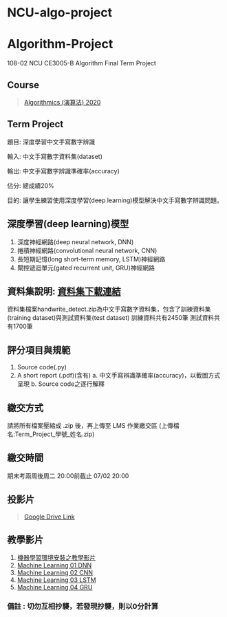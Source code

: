 # NCU-algo-project
# Algorithm-Project
108-02 NCU CE3005-B Algorithm Final Term Project

## Course

> [Algorithmics (演算法) 2020](https://staff.csie.ncu.edu.tw/jrjiang/alg2020)

## Term Project

題目: 深度學習中文手寫數字辨識

輸入: 中文手寫數字資料集(dataset)

輸出: 中文手寫數字辨識準確率(accuracy)

佔分: 總成績20%

目的: 讓學生練習使用深度學習(deep learning)模型解決中文手寫數字辨識問題。

## 深度學習(deep learning)模型

1. 深度神經網路(deep neural network, DNN)
2. 捲積神經網路(convolutional neural network, CNN)
3. 長短期記憶(long short-term memory, LSTM)神經網路
4. 閘控遞迴單元(gated recurrent unit, GRU)神經網路

## 資料集說明: [資料集下載連結](https://drive.google.com/open?id=1LTsjn8MWY2LYv1ovrvN6pTEkkigvr46a)

資料集檔案handwrite_detect.zip為中文手寫數字資料集，包含了訓練資料集(training dataset)與測試資料集(test dataset)
訓練資料共有2450筆
測試資料共有1700筆

## 評分項目與規範

1. Source code(.py)
2. A short report (.pdf)(含有)
  a. 中文手寫辨識準確率(accuracy)，以截圖方式呈現
  b. Source code之逐行解釋

## 繳交方式

請將所有檔案壓縮成 .zip 後，再上傳至 LMS 作業繳交區
(上傳檔名:Term_Project_學號_姓名.zip)

## 繳交時間

期末考兩周後周二 20:00前截止 07/02 20:00

## 投影片

> [Google Drive Link](https://drive.google.com/drive/folders/1OiRiTyf5xMbHxlUEg2LUbXT9Z9GqgLZu?usp=sharing)

## 教學影片

1. [機器學習環境安裝之教學影片](https://youtu.be/mzz3MuvYCKs)
2. [Machine Learning 01 DNN](https://youtu.be/-yUhI-99R1w)
3. [Machine Learning 02 CNN](https://youtu.be/q5d_CwgGklk)
4. [Machine Learning 03 LSTM](https://youtu.be/RpdgGApjn40)
5. [Machine Learning 04 GRU](https://youtu.be/ytiLcksrN_4)

### 備註 : 切勿互相抄襲，若發現抄襲，則以0分計算
